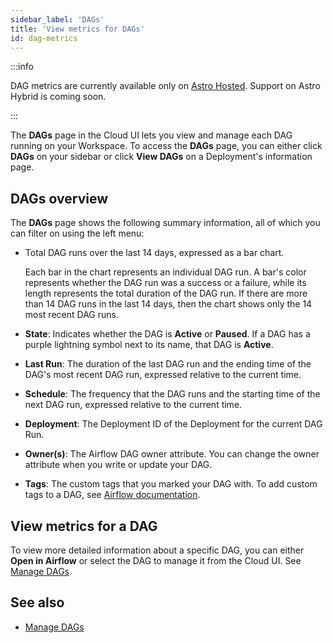 ```yaml
---
sidebar_label: 'DAGs'
title: 'View metrics for DAGs'
id: dag-metrics
---
```


<head>
  <meta name="description" content="Learn how to monitor Pipeline performance, health, and total task volume in the Cloud UI. These metrics can help you with resource allocation and issue troubleshooting." />
  <meta name="og:description" content="Learn how to monitor Pipeline performance, health, and total task volume in the Cloud UI. These metrics can help you with resource allocation and issue troubleshooting." />
</head>

:::info

DAG metrics are currently available only on [Astro Hosted](overview.md). Support on Astro Hybrid is coming soon.

:::

The **DAGs** page in the Cloud UI lets you view and manage each DAG running on your Workspace. To access the **DAGs** page, you can either click **DAGs** on your sidebar or click **View DAGs** on a Deployment's information page.

## DAGs overview

The **DAGs** page shows the following summary information, all of which you can filter on using the left menu:

- Total DAG runs over the last 14 days, expressed as a bar chart.

    Each bar in the chart represents an individual DAG run. A bar's color represents whether the DAG run was a success or a failure, while its length represents the total duration of the DAG run. If there are more than 14 DAG runs in the last 14 days, then the chart shows only the 14 most recent DAG runs.

- **State**: Indicates whether the DAG is **Active** or **Paused**. If a DAG has a purple lightning symbol next to its name, that DAG is **Active**.
- **Last Run**: The duration of the last DAG run and the ending time of the DAG's most recent DAG run, expressed relative to the current time.
- **Schedule**: The frequency that the DAG runs and the starting time of the next DAG run, expressed relative to the current time.
- **Deployment**:  The Deployment ID of the Deployment for the current DAG Run.
- **Owner(s)**: The Airflow DAG owner attribute. You can change the owner attribute when you write or update your DAG.
- **Tags**: The custom tags that you marked your DAG with. To add custom tags to a DAG, see [Airflow documentation](https://airflow.apache.org/docs/apache-airflow/stable/howto/add-dag-tags.html).

## View metrics for a DAG

To view more detailed information about a specific DAG, you can either **Open in Airflow** or select the DAG to manage it from the Cloud UI. See [Manage DAGs](manage-dags.md).

## See also 

- [Manage DAGs](manage-dags.md)

